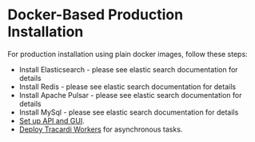 # Docker-Based Production Installation

For production installation using plain docker images, follow these steps:

* Install Elasticsearch - please see elastic search documentation for details
* Install Redis - please see elastic search documentation for details
* Install Apache Pulsar - please see elastic search documentation for details
* Install MySql - please see elastic search documentation for details
* [Set up API and GUI](../../docker/tracardi_with_docker.md).
* [Deploy Tracardi Workers](../../workers/installation.md) for asynchronous tasks.


